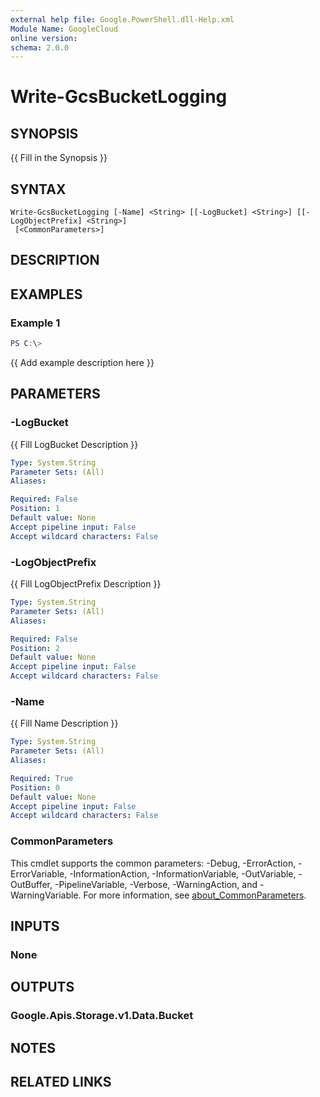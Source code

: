 ```yaml
---
external help file: Google.PowerShell.dll-Help.xml
Module Name: GoogleCloud
online version:
schema: 2.0.0
---
```


# Write-GcsBucketLogging

## SYNOPSIS
{{ Fill in the Synopsis }}

## SYNTAX

```
Write-GcsBucketLogging [-Name] <String> [[-LogBucket] <String>] [[-LogObjectPrefix] <String>]
 [<CommonParameters>]
```

## DESCRIPTION


## EXAMPLES

### Example 1
```powershell
PS C:\> 
```

{{ Add example description here }}

## PARAMETERS

### -LogBucket
{{ Fill LogBucket Description }}

```yaml
Type: System.String
Parameter Sets: (All)
Aliases:

Required: False
Position: 1
Default value: None
Accept pipeline input: False
Accept wildcard characters: False
```

### -LogObjectPrefix
{{ Fill LogObjectPrefix Description }}

```yaml
Type: System.String
Parameter Sets: (All)
Aliases:

Required: False
Position: 2
Default value: None
Accept pipeline input: False
Accept wildcard characters: False
```

### -Name
{{ Fill Name Description }}

```yaml
Type: System.String
Parameter Sets: (All)
Aliases:

Required: True
Position: 0
Default value: None
Accept pipeline input: False
Accept wildcard characters: False
```

### CommonParameters
This cmdlet supports the common parameters: -Debug, -ErrorAction, -ErrorVariable, -InformationAction, -InformationVariable, -OutVariable, -OutBuffer, -PipelineVariable, -Verbose, -WarningAction, and -WarningVariable. For more information, see [about_CommonParameters](http://go.microsoft.com/fwlink/?LinkID=113216).

## INPUTS

### None

## OUTPUTS

### Google.Apis.Storage.v1.Data.Bucket

## NOTES

## RELATED LINKS

